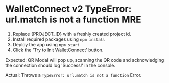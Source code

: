 # WalletConnect v2 TypeError: url.match is not a function MRE

1. Replace {PROJECT_ID} with a freshly created project id.
2. Install required packages using `npm install`
3. Deploy the app using `npm start`
4. Click the 'Try to Init WalletConnect' button.

Expected: QR Modal will pop up, scanning the QR code and acknowledging the connection should log 'Success!' in the console.

Actual: Throws a `TypeError: url.match is not a function` Error.
